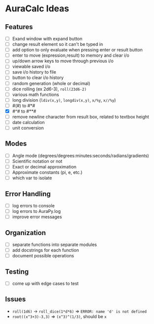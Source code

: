 # AuraCalc Ideas

## Features

- [ ] Exand window with expand button
- [ ] change result element so it can't be typed in
- [ ] add option to only evaluate when pressing enter or result button
- [ ] enter to move (expression,result) to memory and clear i/o
- [ ] up/down arrow keys to move through previous i/o
- [ ] viewable saved i/o
- [ ] save i/o history to file
- [ ] button to clear i/o history
- [ ] random generation (whole or decimal)
- [ ] dice rolling (ex 2d6-3), `roll(23d6-2)`
- [ ] various math functions
- [ ] long division (`ldiv(x,y)`, `longdiv(x,y)`, `x/%y`, `x//%y`)
- [ ] #(#) to #*#
- [x] #^# to #**#
- [ ] remove newline character from result box, related to textbox height
- [ ] date calculation
- [ ] unit conversion

## Modes

- [ ] Angle mode (degrees/degrees:minutes:seconds/radians/gradients)
- [ ] Scientific notation or not
- [ ] Exact or decimal approximation
- [ ] Approximate constants (pi, e, etc.)
- [ ] which var to isolate

## Error Handling

- [ ] log errors to console
- [ ] log errors to AuraPy.log
- [ ] improve error messages

## Organization

- [ ] separate functions into separate modules
- [ ] add docstrings for each function
- [ ] document possible operations

## Testing

- [ ] come up with edge cases to test

## Issues

<!--- `x^(y3+12)` => `x^(3y + 12)`
- `x^2(y3+12)` => `3x^2*(y + 4)`
- `x^(2(y3+12))` => `x^(6y + 24)`-->
- `roll(1d6)` -> `roll_dice(1*d*6)` => `ERROR: name 'd' is not defined`
- `root((x^3+3)-3,3)` => `(x^3)^(1/3)`, should be `x`
